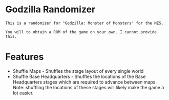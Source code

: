 # Godzilla Randomizer
    This is a randomizer for "Godzilla: Monster of Monsters" for the NES.
    
    You will to obtain a ROM of the game on your own. I cannot provide this.
    
# Features
* Shuffle Maps - Shuffles the stage layout of every single world
* Shuffle Base Headquarters - Shuffles the locations of the Base Headquarters stages which are required to advance between maps. Note: shuffling the locations of these stages will likely make the game a lot easier.
